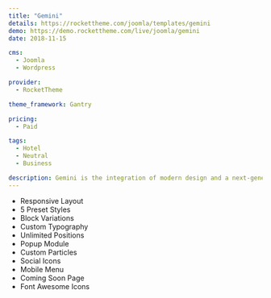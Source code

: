 ```yaml
---
title: "Gemini"
details: https://rockettheme.com/joomla/templates/gemini
demo: https://demo.rockettheme.com/live/joomla/gemini
date: 2018-11-15

cms: 
  - Joomla
  - Wordpress

provider: 
  - RocketTheme

theme_framework: Gantry

pricing:
  - Paid

tags:
  - Hotel
  - Neutral
  - Business

description: Gemini is the integration of modern design and a next-generation framework in one seamless experience. This professional theme is perfect for a wide range of websites including design firms, architects, data science, finance, & more.
---
```


* Responsive Layout
* 5 Preset Styles
* Block Variations
* Custom Typography
* Unlimited Positions
* Popup Module
* Custom Particles
* Social Icons
* Mobile Menu
* Coming Soon Page
* Font Awesome Icons	